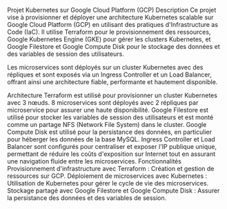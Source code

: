 Projet Kubernetes sur Google Cloud Platform (GCP)
Description
Ce projet vise à provisionner et déployer une architecture Kubernetes scalable sur Google Cloud Platform (GCP) en utilisant des pratiques d'Infrastructure as Code (IaC). Il utilise Terraform pour le provisionnement des ressources, Google Kubernetes Engine (GKE) pour gérer les clusters Kubernetes, et Google Filestore et Google Compute Disk pour le stockage des données et des variables de session des utilisateurs.

Les microservices sont déployés sur un cluster Kubernetes avec des répliques et sont exposés via un Ingress Controller et un Load Balancer, offrant ainsi une architecture fiable, performante et hautement disponible.

Architecture
Terraform est utilisé pour provisionner un cluster Kubernetes avec 3 nœuds.
8 microservices sont déployés avec 2 répliques par microservice pour assurer une haute disponibilité.
Google Filestore est utilisé pour stocker les variables de session des utilisateurs et est monté comme un partage NFS (Network File System) dans le cluster.
Google Compute Disk est utilisé pour la persistance des données, en particulier pour héberger les données de la base MySQL.
Ingress Controller et Load Balancer sont configurés pour centraliser et exposer l'IP publique unique, permettant de réduire les coûts d'exposition sur Internet tout en assurant une navigation fluide entre les microservices.
Fonctionnalités
Provisionnement d'infrastructure avec Terraform : Création et gestion de ressources sur GCP.
Déploiement de microservices avec Kubernetes : Utilisation de Kubernetes pour gérer le cycle de vie des microservices.
Stockage partagé avec Google Filestore et Google Compute Disk : Assurer la persistance des données et des variables de session.
